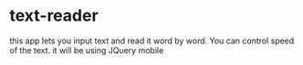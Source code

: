 ﻿# text-reader
this app lets you input text and read it word by word.
You can control speed of the text.
it will be using JQuery mobile
